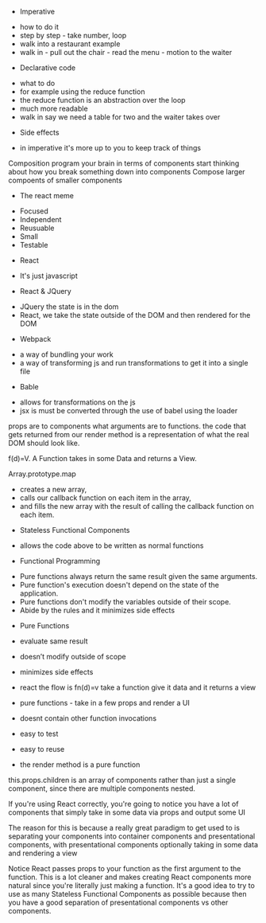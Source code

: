 * Imperative
- how to do it
- step by step - take number, loop
- walk into a restaurant example
- walk in - pull out the chair - read the menu - motion to the waiter

* Declarative code
- what to do
- for example using the reduce function
- the reduce function is an abstraction over the loop
- much more readable
- walk in say we need a table for two and the waiter takes over

* Side effects
- in imperative it's more up to you to keep track of things

Composition
program your brain in terms of components
start thinking about how you break something down into components
Compose larger compoents of smaller components

* The react meme
- Focused
- Independent
- Reusuable
- Small
- Testable

* React
- It's just javascript

* React & JQuery
- JQuery the state is in the dom
- React, we take the state outside of the DOM and then rendered for the DOM


* Webpack
- a way of bundling your work
- a way of transforming js and run transformations to get it into a single file

* Bable
- allows for transformations on the js
- jsx is must be converted through the use of babel using the loader

props are to components what arguments are to functions.
the code that gets returned from our render method is a representation of what the real DOM should look like.

f(d)=V. A Function takes in some Data and returns a View.

Array.prototype.map
- creates a new array,
- calls our callback function on each item in the array,
- and fills the new array with the result of calling the callback function on each item.

* Stateless Functional Components
- allows the code above to be written as normal functions

* Functional Programming
- Pure functions always return the same result given the same arguments.
- Pure function's execution doesn't depend on the state of the application.
- Pure functions don't modify the variables outside of their scope.
- Abide by the rules and it minimizes side effects

* Pure Functions  
- evaluate same result
- doesn’t modify outside of scope
- minimizes side effects
- react the flow is fn(d)=v  take a function give it data and it returns a view
- pure functions - take in a few props and render a UI
- doesnt contain other function invocations

- easy to test
- easy to reuse
- the render method is a pure function

this.props.children is an array of components rather than just a single component,
since there are multiple components nested.

If you're using React correctly, you're going to notice you have a lot of
components that simply take in some data via props and output some UI

The reason for this is because a really great paradigm to get used to is
separating your components into container components and presentational
components, with presentational components optionally taking in some data
and rendering a view

Notice React passes props to your function as the first argument to the function.
This is a lot cleaner and makes creating React components more natural since
you're literally just making a function. It's a good idea to try to use as
many Stateless Functional Components as possible because then you have a
good separation of presentational components vs other components.
